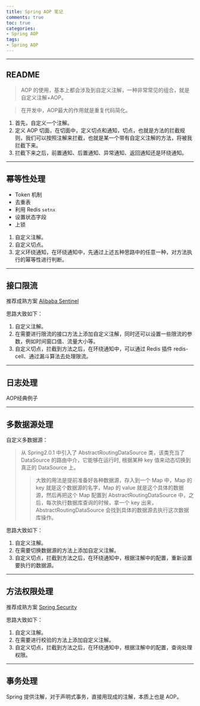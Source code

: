 ```yaml
---
title: Spring AOP 笔记
comments: true
toc: true
categories:
- Spring AOP
tags:
- Spring AOP
---
```


---

## README

> AOP 的使用，基本上都会涉及到自定义注解，一种非常常见的组合，就是自定义注解+AOP。

> 在开发中，AOP最大的作用就是重复代码简化。

1. 首先，自定义一个注解。
2. 定义 AOP 切面，在切面中，定义切点和通知，切点，也就是方法的拦截规则，我们可以按照注解来拦截，也就是某一个带有自定义注解的方法，将被我拦截下来。
3. 拦截下来之后，前置通知、后置通知、异常通知、返回通知还是环绕通知。

---

## 幂等性处理

+ Token 机制
+ 去重表
+ 利用 Redis  `setnx`
+ 设置状态字段
+ 上锁

1. 自定义注解。
2. 自定义切点。
3. 定义环绕通知，在环绕通知中，先通过上述五种思路中的任意一种，对方法执行的幂等性进行判断。

---

## 接口限流

推荐成熟方案 [Alibaba Sentinel]()

思路大致如下：

1. 自定义注解。
2. 在需要进行限流的接口方法上添加自定义注解，同时还可以设置一些限流的参数，例如时间窗口值、流量大小等。
3. 自定义切点，拦截到方法之后，在环绕通知中，可以通过 Redis 插件 redis-cell、通过漏斗算法去处理限流。

---

## 日志处理

AOP经典例子

---

## 多数据源处理

自定义多数据源：

> 从 Spring2.0.1 中引入了 AbstractRoutingDataSource 类，该类充当了 DataSource 的路由中介，它能够在运行时, 根据某种 key
> 值来动态切换到真正的 DataSource 上。
>
> > 大致的用法是提前准备好各种数据源，存入到一个 Map 中，Map 的 key 就是这个数据源的名字，Map 的 value 就是这个具体的数据源，然后再把这个
> > Map 配置到 AbstractRoutingDataSource 中，之后，每次执行数据库查询的时候，拿一个 key 出来，AbstractRoutingDataSource
> > 会找到具体的数据源去执行这次数据库操作。

思路大致如下：

1. 自定义注解。
2. 在需要切换数据源的方法上添加自定义注解。
3. 自定义切点，拦截到方法之后，在环绕通知中，根据注解中的配置，重新设置要执行的数据源。

---

## 方法权限处理

推荐成熟方案 [Spring Security]()

思路大致如下：

1. 自定义注解。
2. 在需要进行校验的方法上添加自定义注解。
3. 自定义切点，拦截到方法之后，在环绕通知中，根据注解中的配置，查询处理权限。

---

## 事务处理

Spring 提供注解，对于声明式事务，直接用现成的注解，本质上也是 AOP。

